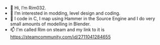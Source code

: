 - 👋 Hi, I’m Rim032.
- 👀 I’m interested in modding, level design and coding.
- 🌱 I code in C, I map using Hammer in the Source Engine and I do very small amounts of modelling in Blender.
- 📫 I'm called Rim on steam and my link to it is https://steamcommunity.com/id/2711041284655
